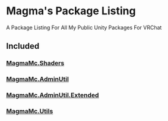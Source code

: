 # Magma's Package Listing

A Package Listing For All My Public Unity Packages For VRChat

## Included

### [MagmaMc.Shaders](https://github.com/MagmaMcNet/Shaders)

### [MagmaMc.AdminUtil](https://github.com/MagmaMcNet/AdminUtil)

### [MagmaMc.AdminUtil.Extended](https://github.com/MagmaMcNet/AdminUtil.Extended)

### [MagmaMc.Utils](https://github.com/MagmaMcNet/Utils)
